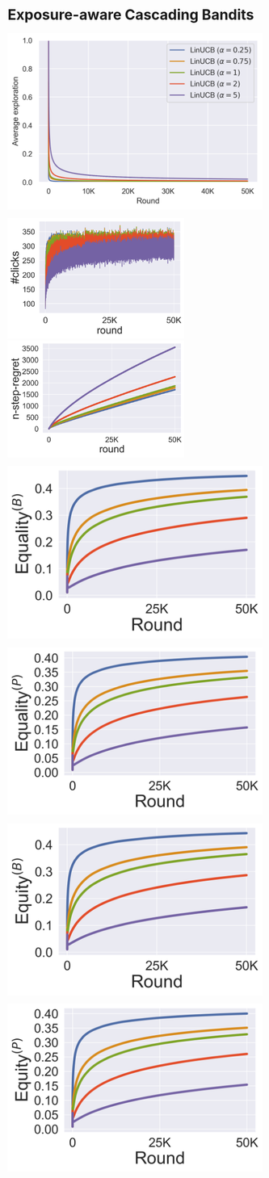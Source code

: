 # Exposure-aware Cascading Bandits

![alt text](https://github.com/masoudmansoury/ealinucb/blob/main/images/img_r2y_exploration.png?raw=true)

<img src="https://github.com/masoudmansoury/ealinucb/blob/main/images/img_r2y_cum_clicks.png" width="350"/> <img src="https://github.com/masoudmansoury/ealinucb/blob/main/images/img_r2y_regret.png" width="350"/>

<!-- ![alt-text-1](https://github.com/masoudmansoury/ealinucb/blob/main/images/img_r2y_cum_clicks.png?raw=true "title-1") ![alt-text-2](https://github.com/masoudmansoury/ealinucb/blob/main/images/img_r2y_regret.png?raw=true "title-2") -->

![alt text](https://github.com/masoudmansoury/ealinucb/blob/main/images/img_r2y_cum_equality_b.png?raw=true)

![alt text](https://github.com/masoudmansoury/ealinucb/blob/main/images/img_r2y_cum_equality_p.png?raw=true)

![alt text](https://github.com/masoudmansoury/ealinucb/blob/main/images/img_r2y_cum_equity_b.png?raw=true)

![alt text](https://github.com/masoudmansoury/ealinucb/blob/main/images/img_r2y_cum_equity_p.png?raw=true)
